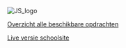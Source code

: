 ![JS_logo](js.png)

[Overzicht alle beschikbare opdrachten](https://trello.com/b/xo5TJzFr/javascript-achievements)



[Live versie schoolsite](http://31515.hosts1.ma-cloud.nl/Javascript-Achievements/)
